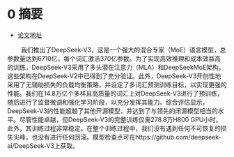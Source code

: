 # 0 摘要
- [论文地址](https://github.com/deepseek-ai/DeepSeek-V3/blob/main/DeepSeek_V3.pdf)

&nbsp;&nbsp;&nbsp;&nbsp;&nbsp;&nbsp;&nbsp;&nbsp;我们推出了DeepSeek-V3，这是一个强大的混合专家（MoE）语言模型，总参数量达到6710亿，每个词汇激活370亿参数。为了实现高效推理和成本效益高的训练，DeepSeek-V3采用了多头潜在注意力（MLA）和DeepSeekMoE架构，这些架构在DeepSeek-V2中已得到了充分验证。此外，DeepSeek-V3开创性地采用了无辅助损失的负载均衡策略，并设定了多词汇预测训练目标，以实现更强的性能。我们在14.8万亿个多样且高质量的词汇上对DeepSeek-V3进行了预训练，随后进行了监督微调和强化学习阶段，以充分发挥其能力。综合评估显示，DeepSeek-V3的性能超越了其他开源模型，并达到了与领先的闭源模型相当的水平。尽管性能卓越，但DeepSeek-V3的完整训练仅需278.8万H800 GPU小时。此外，其训练过程非常稳定。在整个训练过程中，我们没有遇到任何不可恢复的损失尖峰，也没有进行任何回滚。模型检查点可在https://github.com/deepseek-ai/DeepSeek-V3上获取。<br>

